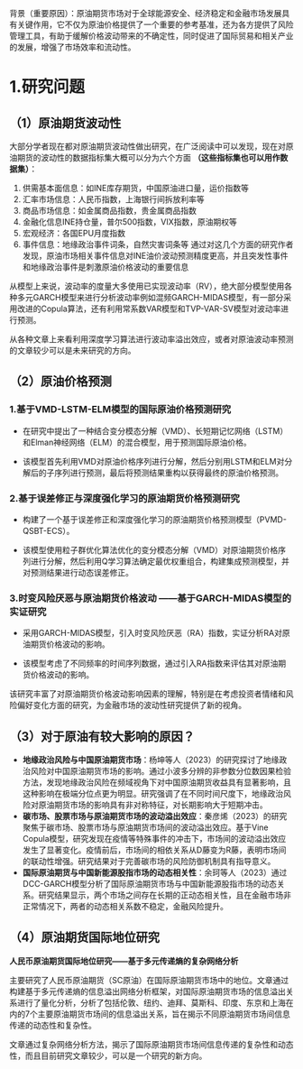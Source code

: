 
背景（重要原因）：原油期货市场对于全球能源安全、经济稳定和金融市场发展具有关键作用，它不仅为原油价格提供了一个重要的参考基准，还为各方提供了风险管理工具，有助于缓解价格波动带来的不确定性，同时促进了国际贸易和相关产业的发展，增强了市场效率和流动性。

# 1.研究问题

## （1）原油期货波动性

大部分学者现在都对原油期货波动性做出研究，在广泛阅读中可以发现，现在对原油期货的波动性的数据指标集大概可以分为六个方面
**（这些指标集也可以用作数据集）**：

1. 供需基本面信息：如INE库存期货，中国原油进口量，运价指数等
2. 汇率市场信息：人民币指数，上海银行间拆放利率等
3. 商品市场信息：如金属商品指数，贵金属商品指数
4. 金融化信息INE持仓量，普尔500指数，VIX指数，原油期权等
5. 宏观经济：各国EPU月度指数
6. 事件信息：地缘政治事件词条，自然灾害词条等
通过对这几个方面的研究作者发现，原油市场相关事件信息对INE油价波动预测精度更高，并且突发性事件和地缘政治事件是刺激原油价格波动的重要信息

从模型上来说，波动率的度量大多使用已实现波动率（RV），绝大部分模型使用各种多元GARCH模型来进行分析波动率例如混频GARCH-MIDAS模型，有一部分采用改进的Copula算法，还有利用常系数VAR模型和TVP-VAR-SV模型对波动率进行预测。

从各种文章上来看利用深度学习算法进行波动率溢出效应，或者对原油波动率预测的文章较少可以是未来研究的方向。

## （2）原油价格预测

### 1.**基于VMD-LSTM-ELM模型的国际原油价格预测研究**

- 在研究中提出了一种结合变分模态分解（VMD）、长短期记忆网络（LSTM）和Elman神经网络（ELM）的混合模型，用于预测国际原油价格。

- 该模型首先利用VMD对原油价格序列进行分解，然后分别用LSTM和ELM对分解后的子序列进行预测，最后将预测结果重构以获得最终的原油价格预测。

### 2.**基于误差修正与深度强化学习的原油期货价格预测研究**

- 构建了一个基于误差修正和深度强化学习的原油期货价格预测模型（PVMD-QSBT-ECS）。

- 该模型使用粒子群优化算法优化的变分模态分解（VMD）对原油期货价格序列进行分解，然后利用Q学习算法确定最优权重组合，构建集成预测模型，并对预测结果进行动态误差修正。

### 3.**时变风险厌恶与原油期货价格波动 ——基于GARCH-MIDAS模型的实证研究**

- 采用GARCH-MIDAS模型，引入时变风险厌恶（RA）指数，实证分析RA对原油期货价格波动的影响。

- 该模型考虑了不同频率的时间序列数据，通过引入RA指数来评估其对原油期货价格波动的影响。

该研究丰富了对原油期货价格波动影响因素的理解，特别是在考虑投资者情绪和风险偏好变化方面的研究，为金融市场的波动性研究提供了新的视角。

## （3）对于原油有较大影响的原因？
- **地缘政治风险与中国原油期货市场**：杨坤等人（2023）的研究探讨了地缘政治风险对中国原油期货市场的影响。通过小波多分辨的非参数分位数因果检验方法，发现地缘政治风险在频域视角下对中国原油期货收益具有显著影响，且这种影响在极端分位点更为明显。研究强调了在不同时间尺度下，地缘政治风险对原油期货市场的影响具有非对称特征，对长期影响大于短期冲击。
- **碳市场、股票市场与原油期货市场的波动溢出效应**：秦彦烯（2023）的研究聚焦于碳市场、股票市场与原油期货市场间的波动溢出效应。基于Vine Copula模型，研究发现在疫情等特殊事件的冲击下，市场间的波动溢出效应发生了显著变化。疫情前后，市场间的相依关系从D藤变为R藤，表明市场间的联动性增强。研究结果对于完善碳市场的风险防御机制具有指导意义。
- **国际原油期货与中国新能源股指市场的动态相关性**：余珂等人（2023）通过DCC-GARCH模型分析了国际原油期货市场与中国新能源股指市场的动态关系。研究结果显示，两个市场之间存在长期的正动态相关性，且在金融市场非正常情况下，两者的动态相关系数不稳定，金融风险提升。

## （4）原油期货国际地位研究
**人民币原油期货国际地位研究——基于多元传递熵的复杂网络分析**

主要研究了人民币原油期货（SC原油）在国际原油期货市场中的地位。文章通过构建基于多元传递熵的信息溢出网络分析框架，对国际原油期货市场的信息溢出关系进行了量化分析，分析了包括伦敦、纽约、迪拜、莫斯科、印度、东京和上海在内的7个主要原油期货市场间的信息溢出关系，旨在揭示不同原油期货市场间信息传递的动态性和复杂性。

文章通过复杂网络分析方法，揭示了国际原油期货市场间信息传递的复杂性和动态性，而且目前研究文章较少，可以是一个研究的新方向。